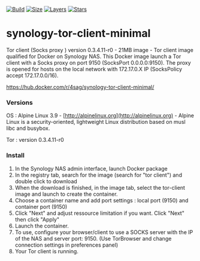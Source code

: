 [![Build][badge_build]][link_build]
[![Size][badge_image_size]][link_build]
[![Layers][badge_image_layers]][link_build]
[![Stars][badge_pulls]][link_pulls]

# synology-tor-client-minimal

Tor client (Socks proxy ) version 0.3.4.11-r0 - 21MB image - Tor client image qualified for Docker on Synology NAS. This Docker image launch a Tor client with a Socks proxy on port 9150 (SocksPort 0.0.0.0:9150). The proxy is opened for hosts on the local network with 172.17.0.X IP (SocksPolicy accept 172.17.0.0/16).

https://hub.docker.com/r/4sag/synology-tor-client-minimal/

### Versions

OS : Alpine Linux 3.9 - [http://alpinelinux.org](http://alpinelinux.org) - Alpine Linux is a security-oriented, lightweight Linux distribution based on musl libc and busybox.

Tor : version 0.3.4.11-r0

### Install

1. In the Synology NAS admin interface, launch Docker package
2. In the registry tab, search for the image (search for "tor client") and double click to download
3. When the download is finished, in the image tab, select the tor-client image and launch to create the container.
4. Choose a container name and add port settings : local port (9150) and container port (9150)
5. Click "Next" and adjust ressource limitation if you want. Click "Next" then click "Apply"
6. Launch the container.
7. To use, configure your browser/client to use a SOCKS server with the IP of the NAS and server port: 9150. (Use TorBrowser and change connection settings in preferences panel)
8. Your Tor client is running.

[badge_build]:https://img.shields.io/docker/build/4sag/synology-tor-client-minimal.svg?style=flat-square&maxAge=30
[badge_image_size]:https://img.shields.io/microbadger/image-size/4sag/synology-tor-client-minimal.svg?style=flat-square&maxAge=30
[badge_image_layers]:https://img.shields.io/microbadger/layers/4sag/synology-tor-client-minimal.svg?style=flat-square&maxAge=30
[badge_pulls]:https://img.shields.io/docker/pulls/4sag/synology-tor-client-minimal.svg?style=flat-square&maxAge=30
[link_build]:https://hub.docker.com/r/4sag/synology-tor-client-minimal/builds/
[link_pulls]:https://hub.docker.com/r/4sag/synology-tor-client-minimal/
